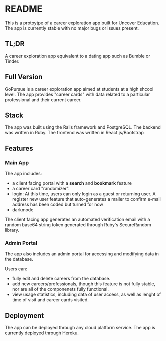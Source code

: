 # README

This is a protoytpe of a career exploration app built for Uncover Education. The app is currently stable with no major bugs or issues present.

## TL;DR
A career exploration app equivalent to a dating app such as Bumble or Tinder.


## Full Version
GoPursue is a career exploration app aimed at students at a high shcool level. The app provides "career cards" with data related to a particular professional and their current career. 

## Stack
The app was built using the Rails framework and PostgreSQL. The backend was written in Ruby. The frontend was written in React.js/Bootstrap

## Features

### Main App
The app includes:
- a client facing portal with a **search** and **bookmark** feature
- a career card "randomizer". 
- login: At this time, users can only login as a guest or returning user. A register new user feature that auto-generates a mailer to confirm e-mail address has been coded but turned for now
- darkmode

The client facing app generates an automated verification email with a random base64 string token generated through Ruby's SecureRandom library.


### Admin Portal
The app also includes an admin portal for accessing and modifying data in the database. 

Users can:
- fully edit and delete careers from the database. 
- add new careers/professionals, though this feature is not fully stable, nor are all of the componenets fully functional. 
- view usage statistics, including data of user access, as well as lenght of time of visit and career cards visited.

## Deployment
The app can be deployed through any cloud platform service. The app is currently deployed through Heroku.
